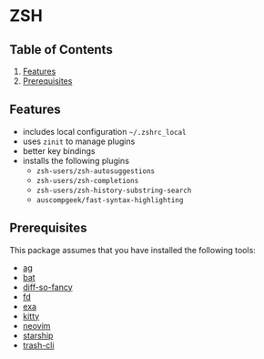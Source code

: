 # ZSH

## Table of Contents

1. [Features](#Features)
2. [Prerequisites](#Prerequisites)

## Features

- includes local configuration `~/.zshrc_local`
- uses `zinit` to manage plugins
- better key bindings
- installs the following plugins
  - `zsh-users/zsh-autosuggestions`
  - `zsh-users/zsh-completions`
  - `zsh-users/zsh-history-substring-search`
  - `auscompgeek/fast-syntax-highlighting`

## Prerequisites

This package assumes that you have installed the following tools:

- [ag](https://github.com/ggreer/the_silver_searcher)
- [bat](https://github.com/sharkdp/bat)
- [diff-so-fancy](https://github.com/so-fancy/diff-so-fancy)
- [fd](https://github.com/sharkdp/fd)
- [exa](https://the.exa.website)
- [kitty](https://sw.kovidgoyal.net/kitty)
- [neovim](https://neovim.io)
- [starship](https://github.com/starship/starship)
- [trash-cli](https://github.com/andreafrancia/trash-cli)
